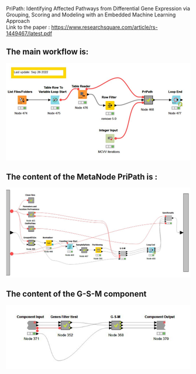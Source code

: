 PriPath: Identifying Affected  Pathways from Differential Gene Expression via Grouping, Scoring and Modeling with an Embedded Machine Learning Approach  
Link to the paper :  https://www.researchsquare.com/article/rs-1449467/latest.pdf
<br> 
## The main workflow is: ##

![alt text](https://github.com/malikyousef/PriPath/blob/main/PriPath_main.PNG?raw=true)
 
 
 ## The content of the MetaNode PriPath is : ##
 
![alt text](https://github.com/malikyousef/PriPath/blob/main/PripPath_MetaNode.JPG?raw=true)

 ## The content of the G-S-M component ##
 
 ![alt text](https://github.com/malikyousef/PriPath/blob/main/Ttest_and_GSM.JPG?raw=true)

